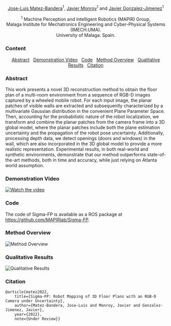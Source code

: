 <p align="center"> <a href="https://mapir.isa.uma.es/mapirwebsite/?p=1792">Jose-Luis Matez-Bandera</a><sup>1</sup>, <a href="https://mapir.isa.uma.es/mapirwebsite/?p=1438">Javier Monroy</a><sup>1</sup> and <a href="http://mapir.isa.uma.es/jgonzalez">Javier Gonzalez-Jimenez</a><sup>1</sup> </p>

<p align="center"> <sup>1</sup> Machine Perception and Intelligent Robotics (MAPIR) Group,<br/> Malaga Institute for Mechatronics Engineering and Cyber-Physical Systems (IMECH.UMA).<br/> University of Malaga. Spain. </p>

### Content
<p align="center"> <a href="#abstract">Abstract</a>&nbsp;&nbsp;&nbsp;<a href="#demonstrationvideo">Demonstration Video</a>&nbsp;&nbsp;&nbsp;<a href="#code">Code</a>&nbsp;&nbsp;&nbsp;<a href="#methodoverview">Method Overview</a>&nbsp;&nbsp;&nbsp;<a href="#qualitativeresults">Qualitative Results</a>&nbsp;&nbsp;&nbsp;<a href="#citation">Citation</a></p>

### Abstract
This work presents a novel 3D reconstruction method to obtain the floor plan of a multi-room environment from a sequence of RGB-D images captured by a wheeled mobile robot. For each input image, the planar patches of visible walls are extracted and subsequently characterized by a multivariate Gaussian distribution in the convenient Plane Parameter Space. Then, accounting for the probabilistic nature of the robot localization, we transform and combine the planar patches from the camera frame into a 3D global model, where the planar patches include both the plane estimation uncertainty and the propagation of the robot pose uncertainty. Additionally, processing depth data, we detect openings (doors and windows) in the wall, which are also incorporated in the 3D global model to provide a more realistic representation. Experimental results, in both real-world and synthetic environments, demonstrate that our method outperforms state-of-the-art methods, both in time and accuracy, while just relying on Atlanta world assumption.


### Demonstration&nbsp;Video

[![Watch the video](https://img.youtube.com/vi/cFv2LAA0vMg/maxresdefault.jpg)](https://youtu.be/cFv2LAA0vMg)

### Code

The code of Sigma-FP is available as a ROS package at <a href="https://github.com/MAPIRlab/Sigma-FP">https://github.com/MAPIRlab/Sigma-FP</a>.

### Method&nbsp;Overview
<img alt="Method Overview" src="https://github.com/MAPIRlab/Sigma-FP/blob/gh-pages/overview_floorplan.jpg?raw=true">

### Qualitative&nbsp;Results

<img alt="Qualitative Results" src="https://github.com/MAPIRlab/Sigma-FP/blob/gh-pages/qualitative.png?raw=true">

### Citation
```
@article{matez2022,
    title={Sigma-FP: Robot Mapping of 3D Floor Plans with an RGB-D Camera under Uncertainty},
    author={Matez-Bandera, Jose-Luis and Monroy, Javier and Gonzalez-Jimenez, Javier},
    year={2022},
    note={Under Review}}
